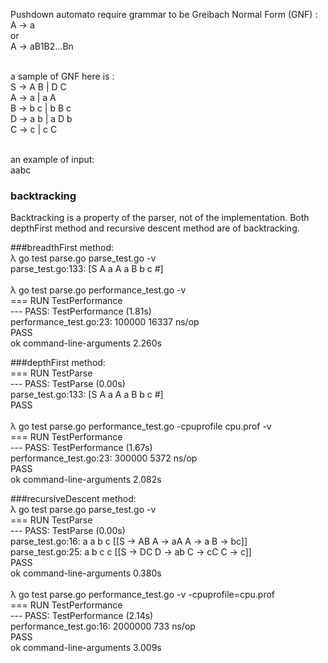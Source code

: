 Pushdown automato require grammar to be Greibach Normal Form (GNF) :
<br/>A -> a
<br/>or
<br/>A -> aB1B2...Bn

<br/>a sample of GNF here is :
<br/>S -> A B | D C
<br/>A -> a | a A
<br/>B -> b c | b B c
<br/>D -> a b | a D b
<br/>C -> c | c C

<br/>an example of input:
<br/>aabc

### backtracking
Backtracking is a property of the parser, not of the implementation.
Both depthFirst method and recursive descent method are of backtracking.

###breadthFirst method:
<br/>λ go test parse.go parse_test.go -v
<br/> parse_test.go:133: [S A a A a B b c #]
<br/>
<br/>λ go test parse.go performance_test.go -v
<br/>=== RUN   TestPerformance
<br/>--- PASS: TestPerformance (1.81s)
<br/>    performance_test.go:23:   100000         16337 ns/op
<br/>PASS
<br/>ok      command-line-arguments  2.260s

###depthFirst method:
<br/>=== RUN   TestParse
<br/>--- PASS: TestParse (0.00s)
<br/>    parse_test.go:133: [S A a A a B b c #]
<br/>PASS
<br/>
<br/>λ go test parse.go performance_test.go -cpuprofile cpu.prof -v
<br/>=== RUN TestPerformance
<br/>--- PASS: TestPerformance (1.67s)
<br/>performance_test.go:23: 300000 5372 ns/op
<br/>PASS
<br/>ok command-line-arguments 2.082s

###recursiveDescent method:
<br/>λ go test parse.go parse_test.go  -v
<br/>=== RUN   TestParse
<br/>--- PASS: TestParse (0.00s)
<br/>    parse_test.go:16: a a b c [[S -> AB A -> aA A -> a B -> bc]]
<br/>    parse_test.go:25: a b c c [[S -> DC D -> ab C -> cC C -> c]]
<br/>PASS
<br/>ok      command-line-arguments  0.380s
<br/>
<br/>λ go test parse.go performance_test.go -v -cpuprofile=cpu.prof
<br/>=== RUN   TestPerformance
<br/>--- PASS: TestPerformance (2.14s)
<br/>    performance_test.go:16:  2000000           733 ns/op
<br/>PASS
<br/>ok      command-line-arguments  3.009s